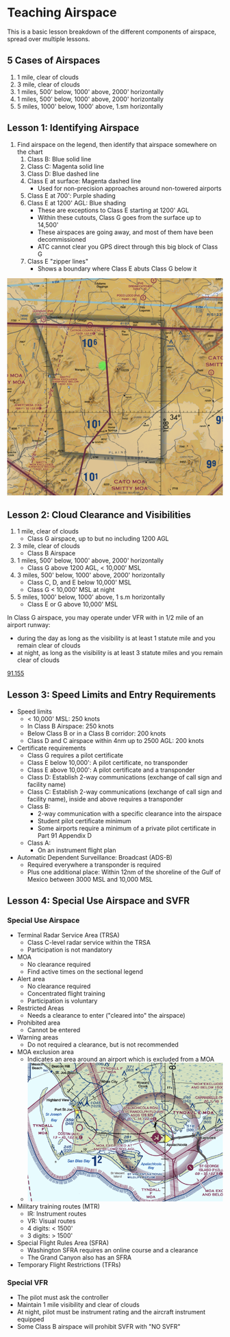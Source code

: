 # Teaching Airspace

This is a basic lesson breakdown of the different components of airspace, spread over multiple lessons.

## 5 Cases of Airspaces

1. 1 mile, clear of clouds
2. 3 mile, clear of clouds
3. 1 miles, 500' below, 1000' above, 2000' horizontally
4. 1 miles, 500' below, 1000' above, 2000' horizontally
5. 5 miles, 1000' below, 1000' above, 1.sm horizontally

## Lesson 1: Identifying Airspace

1. Find airspace on the legend, then identify that airspace somewhere on the chart
   1. Class B: Blue solid line
   2. Class C: Magenta solid line
   3. Class D: Blue dashed line
   4. Class E at surface: Magenta dashed line
      - Used for non-precision approaches around non-towered airports
   5. Class E at 700': Purple shading
   6. Class E at 1200' AGL: Blue shading
      - These are exceptions to Class E starting at 1200' AGL
      - Within these cutouts, Class G goes from the surface up to 14,500'
      - These airspaces are going away, and most of them have been decommissioned
      - ATC cannot clear you GPS direct through this big block of Class G
   7. Class E "zipper lines"
      - Shows a boundary where Class E abuts Class G below it

![Class E at 1200' feet](images/image.png)

## Lesson 2: Cloud Clearance and Visibilities

1. 1 mile, clear of clouds
   - Class G airspace, up to but no including 1200 AGL
2. 3 mile, clear of clouds
   - Class B Airspace
3. 1 miles, 500' below, 1000' above, 2000' horizontally
   - Class G above 1200 AGL, < 10,000' MSL
4. 3 miles, 500' below, 1000' above, 2000' horizontally
   - Class C, D, and E below 10,000' MSL
   - Class G < 10,000' MSL at night
5. 5 miles, 1000' below, 1000' above, 1 s.m horizontally
   - Class E or G above 10,000' MSL

In Class G airspace, you may operate under VFR with in 1/2 mile of an airport runway:

- during the day as long as the visibility is at least 1 statute mile and you remain clear of clouds
- at night, as long as the visibility is at least 3 statute miles and you remain clear of clouds

[91.155](/_references/14-CFR/91.155)

## Lesson 3: Speed Limits and Entry Requirements

- Speed limits
  - < 10,000' MSL: 250 knots
  - In Class B Airspace: 250 knots
  - Below Class B or in a Class B corridor: 200 knots
  - Class D and C airspace within 4nm up to 2500 AGL: 200 knots
- Certificate requirements
  - Class G requires a pilot certificate
  - Class E below 10,000': A pilot certificate, no transponder
  - Class E above 10,000': A pilot certificate and a transponder
  - Class D: Establish 2-way communications (exchange of call sign and facility name)
  - Class C: Establish 2-way communications (exchange of call sign and facility name), inside and above requires a transponder
  - Class B:
    - 2-way communication with a specific clearance into the airspace
    - Student pilot certificate minimum
    - Some airports require a minimum of a private pilot certificate in Part 91 Appendix D
  - Class A:
    - On an instrument flight plan
- Automatic Dependent Surveillance: Broadcast (ADS-B)
  - Required everywhere a transponder is required
  - Plus one additional place: Within 12nm of the shoreline of the Gulf of Mexico between 3000 MSL and 10,000 MSL

## Lesson 4: Special Use Airspace and SVFR

### Special Use Airspace

- Terminal Radar Service Area (TRSA)
  - Class C-level radar service within the TRSA
  - Participation is not mandatory
- MOA
  - No clearance required
  - Find active times on the sectional legend
- Alert area
  - No clearance required
  - Concentrated flight training
  - Participation is voluntary
- Restricted Areas
  - Needs a clearance to enter ("cleared into" the airspace)
- Prohibited area
  - Cannot be entered
- Warning areas
  - Do not required a clearance, but is not recommended
- MOA exclusion area
  - Indicates an area around an airport which is excluded from a MOA
  - ![Airports excluded from MOA](images/image-1.png)
- Military training routes (MTR)
  - IR: Instrument routes
  - VR: Visual routes
  - 4 digits: < 1500'
  - 3 digits: > 1500'
- Special Flight Rules Area (SFRA)
  - Washington SFRA requires an online course and a clearance
  - The Grand Canyon also has an SFRA
- Temporary Flight Restrictions (TFRs)

### Special VFR

- The pilot must ask the controller
- Maintain 1 mile visibility and clear of clouds
- At night, pilot must be instrument rating and the aircraft instrument equipped
- Some Class B airspace will prohibit SVFR with "NO SVFR"
